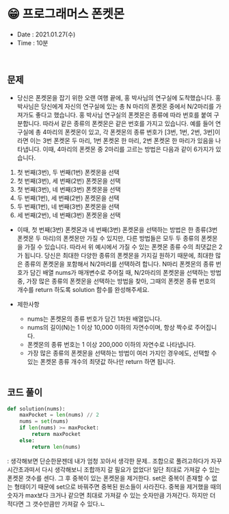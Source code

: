 #  😁 프로그래머스 폰켓몬
- Date : 2021.01.27(수)
- Time : 10분
<br>

## 문제

- 당신은 폰켓몬을 잡기 위한 오랜 여행 끝에, 홍 박사님의 연구실에 도착했습니다. 홍 박사님은 당신에게 자신의 연구실에 있는 총 N 마리의 폰켓몬 중에서 N/2마리를 가져가도 좋다고 했습니다.
홍 박사님 연구실의 폰켓몬은 종류에 따라 번호를 붙여 구분합니다. 따라서 같은 종류의 폰켓몬은 같은 번호를 가지고 있습니다. 예를 들어 연구실에 총 4마리의 폰켓몬이 있고, 각 폰켓몬의 종류 번호가 [3번, 1번, 2번, 3번]이라면 이는 3번 폰켓몬 두 마리, 1번 폰켓몬 한 마리, 2번 폰켓몬 한 마리가 있음을 나타냅니다. 이때, 4마리의 폰켓몬 중 2마리를 고르는 방법은 다음과 같이 6가지가 있습니다.
1. 첫 번째(3번), 두 번째(1번) 폰켓몬을 선택
2. 첫 번째(3번), 세 번째(2번) 폰켓몬을 선택
3. 첫 번째(3번), 네 번째(3번) 폰켓몬을 선택
4. 두 번째(1번), 세 번째(2번) 폰켓몬을 선택
5. 두 번째(1번), 네 번째(3번) 폰켓몬을 선택
6. 세 번째(2번), 네 번째(3번) 폰켓몬을 선택
- 이때, 첫 번째(3번) 폰켓몬과 네 번째(3번) 폰켓몬을 선택하는 방법은 한 종류(3번 폰켓몬 두 마리)의 폰켓몬만 가질 수 있지만, 다른 방법들은 모두 두 종류의 폰켓몬을 가질 수 있습니다. 따라서 위 예시에서 가질 수 있는 폰켓몬 종류 수의 최댓값은 2가 됩니다.
당신은 최대한 다양한 종류의 폰켓몬을 가지길 원하기 때문에, 최대한 많은 종류의 폰켓몬을 포함해서 N/2마리를 선택하려 합니다. N마리 폰켓몬의 종류 번호가 담긴 배열 nums가 매개변수로 주어질 때, N/2마리의 폰켓몬을 선택하는 방법 중, 가장 많은 종류의 폰켓몬을 선택하는 방법을 찾아, 그때의 폰켓몬 종류 번호의 개수를 return 하도록 solution 함수를 완성해주세요.

- 제한사항

    - nums는 폰켓몬의 종류 번호가 담긴 1차원 배열입니다.
     - nums의 길이(N)는 1 이상 10,000 이하의 자연수이며, 항상 짝수로 주어집니다.
     - 폰켓몬의 종류 번호는 1 이상 200,000 이하의 자연수로 나타냅니다.
     - 가장 많은 종류의 폰켓몬을 선택하는 방법이 여러 가지인 경우에도, 선택할 수 있는 폰켓몬 종류 개수의 최댓값 하나만 return 하면 됩니다.
<br><br>

## 코드 풀이

```python
def solution(nums):
    maxPocket = len(nums) // 2
    nums = set(nums)
    if len(nums) >= maxPocket:
        return maxPocket
    else:
        return len(nums)
```
: 생각해보면 단순한문젠데 내가 엄청 꼬아서 생각한 문제.. 조합으로 풀려고하다가 자꾸 시간초과떠서 다시 생각해보니 조합까지 갈 필요가 없었다! 일단 최대로 가져갈 수 있는 폰켓몬 갯수를 센다. 그 후 중복이 있는 폰켓몬을 제거한다. set은 중복이 존재할 수 없는 형태이기 때문에 set으로 바꿔주면 중복된 원소들이 사라진다. 중복을 제거했을 때의 숫자가 max보다 크거나 같으면 최대로 가져갈 수 있는 숫자만큼 가져간다. 하지만 더 적다면 그 갯수만큼만 가져갈 수 있다.ㄴ